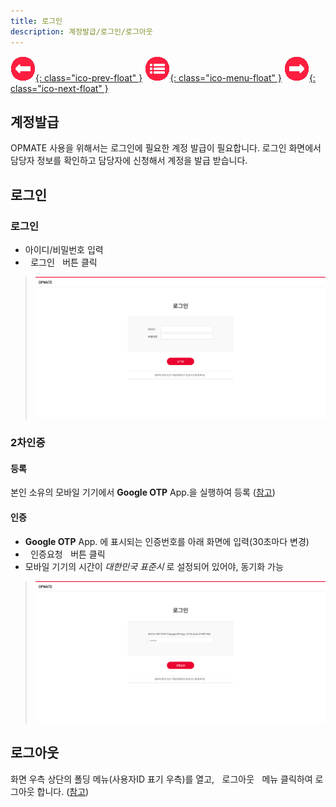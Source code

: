 ```yaml
---
title: 로그인
description: 계정발급/로그인/로그아웃
---
```


<link rel="stylesheet" type="text/css" href="../css/opme.css">

<!-- Defined -->
[login-1]: img/login-1.png
[login-2]: img/login-2.png

<!-- Floating Menu -->
[prev]: # "none"
[menu]: index.html "목차"
[next]: UserGroup.html "사용자그룹"
[ico-prev]: img/icon/ico-prev.png
[ico-menu]: img/icon/ico-menu.png
[ico-next]: img/icon/ico-next.png
[![이전][ico-prev]{: class="ico-prev-float" }][prev]
[![목차][ico-menu]{: class="ico-menu-float" }][menu]
[![다음][ico-next]{: class="ico-next-float" }][next]



## 계정발급
OPMATE 사용을 위해서는 로그인에 필요한 계정 발급이 필요합니다.
로그인 화면에서 담당자 정보를 확인하고 담당자에 신청해서 계정을 발급 받습니다.

## 로그인

### 로그인
- 아이디/비밀번호 입력  
- <kbd class="btn-red">&nbsp;로그인&nbsp;</kbd> 버튼 클릭  
> ![로그인][login-1]

### 2차인증

#### 등록
본인 소유의 모바일 기기에서 **Google OTP** App.을 실행하여 등록 ([참고](User.md))

#### 인증
- **Google OTP** App. 에 표시되는 인증번호를 아래 화면에 입력(30초마다 변경)  
- <kbd class="btn-red">&nbsp;인증요청&nbsp;</kbd> 버튼 클릭  
- 모바일 기기의 시간이 _대한민국 표준시_ 로 설정되어 있어야, 동기화 가능  
> ![로그인][login-2]

## 로그아웃
화면 우측 상단의 폴딩 메뉴(사용자ID 표기 우측)를 열고, <kbd class="btn-gray">&nbsp;로그아웃&nbsp;</kbd> 메뉴 클릭하여 로그아웃 합니다. ([참고](Layout.md))